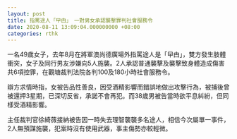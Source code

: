 ```yaml
---
layout: post
title: 指罵途人「曱甴」　一對男女承認襲擊罪判社會服務令
date: 2020-08-11 13:09:04.000000000 +08:00
categories: rthk
---
```


一名49歲女子，去年8月在將軍澳尚德廣場外指罵途人是「曱甴」，雙方發生肢體衝突，女子及同行男友涉嫌向5人施襲。2人承認普通襲擊及襲擊致身體造成傷害共6項控罪，在觀塘裁判法院各判100及180小時社會服務令。

辯方求情時指，女被告品性善良，因受酒精影響而錯誤地做出攻擊行為，被捕後曾被還押3星期，已深切反省，承諾不會再犯。而38歲男被告當時欲平息糾紛，但同樣受酒精影響。

主任裁判官徐綺薇接納被告因一時失去理智襲襲多名途人，相信今次屬單一事件，2人無預謀施襲，犯案時沒有使用武器，事主傷勢亦較輕微。
